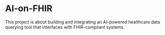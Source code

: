# AI-on-FHIR
This project is about building and integrating an AI-powered healthcare data querying tool that interfaces with FHIR-compliant systems.
